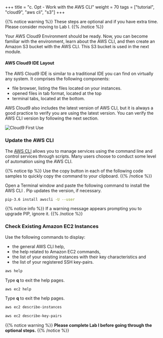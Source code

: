 +++
title = "c. Opt - Work with the AWS CLI"
weight = 70
tags = ["tutorial", "cloud9", "aws cli", "s3"]
+++

{{% notice warning %}}
These steps are optional and if you have extra time. Please consider moving to Lab I.
{{% /notice %}}

Your AWS Cloud9 Environment should be ready. Now, you can become familiar with the environment, learn about the AWS CLI, and then create an Amazon S3 bucket with the AWS CLI. This S3 bucket is used in the next module.

#### AWS Cloud9 IDE Layout

The AWS Cloud9 IDE is similar to a traditional IDE you can find on virtually any system. It comprises the following components:

- file browser, listing the files located on your instances.
- opened files in tab format, located at the top
- terminal tabs, located at the bottom.

AWS Cloud9 also includes the latest version of AWS CLI, but it is always a good practice to verify you are using the latest version. You can verify the AWS CLI version by following the next section.


![Cloud9 First Use](/images/introductory-steps/cloud9-first-use.png)

### Update the AWS CLI

The [AWS CLI](https://aws.amazon.com/cli/) allows you to manage services using the command line and control services through scripts. Many users choose to conduct some level of automation using the AWS CLI.

{{% notice tip %}}
Use the copy button in each of the following code samples to quickly copy the command to your clipboard.
{{% /notice %}}


Open a Terminal window and paste the following command to install the AWS CLI . Pip updates the version, if necessary.
```bash
pip-3.6 install awscli -U --user
```
{{% notice info %}}
If a warning message appears prompting you to upgrade PIP, ignore it.
{{% /notice %}}

### Check Existing Amazon EC2 Instances

Use the following commands to display:

- the general AWS CLI help,
- the help related to Amazon EC2 commands,
- the list of your existing instances with their key characteristics and
- the list of your registered SSH key-pairs.

```bash
aws help
```
Type **q** to exit the help pages.
```bash
aws ec2 help
```
Type **q** to exit the help pages.
```bash
aws ec2 describe-instances
```
```bash
aws ec2 describe-key-pairs
```

{{% notice warning %}}
**Please complete Lab I before going through the optional steps.**
{{% /notice %}}
